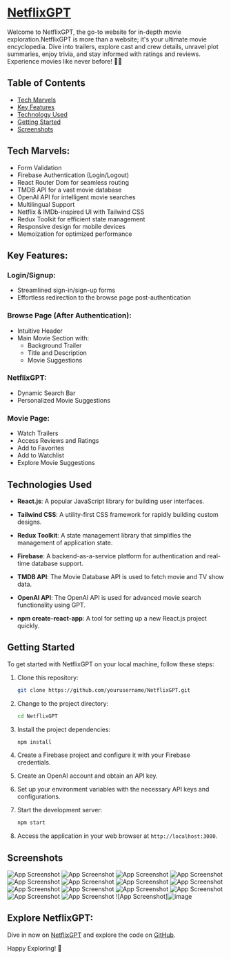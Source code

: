 # [NetflixGPT](https://netflix-gpt-six-tau.vercel.app/)

Welcome to NetflixGPT, the go-to website for in-depth movie exploration.NetflixGPT is more than a website; it's your ultimate movie encyclopedia. Dive into trailers, explore cast and crew details, unravel plot summaries, enjoy trivia, and stay informed with ratings and reviews. Experience movies like never before! 🍿🌟

## Table of Contents

- [Tech Marvels](#tech-marvels)
- [Key Features](#key-features)
- [Technology Used](#tectnology-ysed)
- [Getting Started](#getting-started)
- [Screenshots](#screenshots)

## Tech Marvels:

- Form Validation
- Firebase Authentication (Login/Logout)
- React Router Dom for seamless routing
- TMDB API for a vast movie database
- OpenAI API for intelligent movie searches
- Multilingual Support
- Netflix & IMDb-inspired UI with Tailwind CSS
- Redux Toolkit for efficient state management
- Responsive design for mobile devices
- Memoization for optimized performance

## Key Features:

### Login/Signup:

- Streamlined sign-in/sign-up forms
- Effortless redirection to the browse page post-authentication

### Browse Page (After Authentication):

- Intuitive Header
- Main Movie Section with:
  - Background Trailer
  - Title and Description
  - Movie Suggestions

### NetflixGPT:

- Dynamic Search Bar
- Personalized Movie Suggestions

### Movie Page:

- Watch Trailers
- Access Reviews and Ratings
- Add to Favorites
- Add to Watchlist
- Explore Movie Suggestions

## Technologies Used

- **React.js**: A popular JavaScript library for building user interfaces.

- **Tailwind CSS**: A utility-first CSS framework for rapidly building custom designs.

- **Redux Toolkit**: A state management library that simplifies the management of application state.

- **Firebase**: A backend-as-a-service platform for authentication and real-time database support.

- **TMDB API**: The Movie Database API is used to fetch movie and TV show data.

- **OpenAI API**: The OpenAI API is used for advanced movie search functionality using GPT.

- **npm create-react-app**: A tool for setting up a new React.js project quickly.

## Getting Started

To get started with NetflixGPT on your local machine, follow these steps:

1. Clone this repository:

   ```bash
   git clone https://github.com/yourusername/NetflixGPT.git
   ```

2. Change to the project directory:

   ```bash
   cd NetflixGPT
   ```

3. Install the project dependencies:

   ```bash
   npm install
   ```

4. Create a Firebase project and configure it with your Firebase credentials.

5. Create an OpenAI account and obtain an API key.

6. Set up your environment variables with the necessary API keys and configurations.

7. Start the development server:

   ```bash
   npm start
   ```

8. Access the application in your web browser at `http://localhost:3000`.

## Screenshots

![App Screenshot](./src/assets/Screenshot8.png)
![App Screenshot](./src/assets/Screenshot2.png)
![App Screenshot](./src/assets/Screenshot3.png)
![App Screenshot](./src/assets/Screenshot4.png)
![App Screenshot](./src/assets/Screenshot6.png)
![App Screenshot](./src/assets/Screenshot7.png)
![App Screenshot](./src/assets/Screenshot9.png)
![App Screenshot](./src/assets/Screenshot10.png)
![App Screenshot](./src/assets/Screenshot11.png)
![App Screenshot](./src/assets/Screenshot12.png)
![App Screenshot](./src/assets/Screenshot14.png)
![App Screenshot](./src/assets/Screenshot15.png)
![App Screenshot](./src/assets/Screenshot16.png)
![App Screenshot](./src/assets/Screenshot17.png)
![App Screenshot]![image](https://github.com/maheshsp1809/NetflixGpt-4/assets/128578257/e2800559-7f37-40e4-bcda-f1a3eb864d7b)


## Explore NetflixGPT:

Dive in now on [NetflixGPT](https://netflix-gpt-six-tau.vercel.app/) and explore the code on [GitHub](insert-your-GitHub-link-here).

Happy Exploring! 🚀
